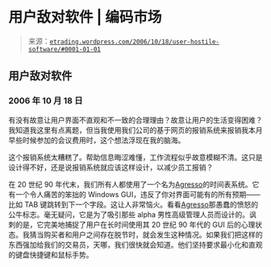 <!--yml

分类：未分类

日期：2024-05-12 19:48:50

-->

# 用户敌对软件 | 编码市场

> 来源：[`etrading.wordpress.com/2006/10/18/user-hostile-software/#0001-01-01`](https://etrading.wordpress.com/2006/10/18/user-hostile-software/#0001-01-01)

## 用户敌对软件

### 2006 年 10 月 18 日

有没有故意让用户界面不直观和不一致的合理理由？故意让用户的生活变得困难？我知道我这里有点离题，但当我使用我们公司的基于网页的报销系统来报销我本月早些时候参加的会议费用时，这个想法浮现在我的脑海。

这个报销系统太糟糕了。帮助信息晦涩难懂，工作流程似乎故意模糊不清。这只是设计得不好，还是说报销系统就应该这样设计，以减少员工报销？

在 20 世纪 90 年代末，我们所有人都使用了一个名为[Agresso](http://www.agresso.com)的时间表系统。它有一个令人痛苦的笨拙的 Windows GUI，违反了你对界面可能有的所有预期——比如 TAB 键跳转到下一个字段。这让人非常恼火。看看[Agresso](http://www.agresso.com)那愚蠢的愤怒的公牛标志。毫无疑问，它是为了吸引那些 alpha 男性高级管理人员而设计的。讽刺的是，它完美地捕捉了用户在长时间使用其 20 世纪 90 年代的 GUI 后的心理状态。我猜当购买者和用户之间存在脱节时，就会发生这种情况。如果我们把这样的东西强加给我们的交易员，天哪，我们很快就会知道。他们坚持要求最小化和直观的键盘快捷键和鼠标手势。
